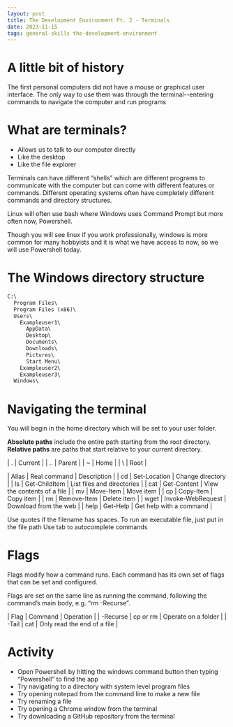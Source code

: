 ```yaml
---
layout: post
title: The Development Environment Pt. 2 - Terminals
date: 2023-11-15
tags: general-skills the-development-environment
---
```


# A little bit of history

The first personal computers did not have a mouse or graphical user interface. The only way to use them was through the terminal--entering commands to navigate the computer and run programs

# What are terminals?

- Allows us to talk to our computer directly
- Like the desktop
- Like the file explorer

Terminals can have different “shells” which are different programs to communicate with the computer but can come with different features or commands. Different operating systems often have completely different commands and directory structures.

Linux will often use bash where Windows uses Command Prompt but more often now, Powershell.

Though you will see linux if you work professionally, windows is more common for many hobbyists and it is what we have access to now, so we will use Powershell today.

# The Windows directory structure

```txt
C:\
  Program Files\
  Program Files (x86)\
  Users\
    Exampleuser1\
      AppData\
      Desktop\
      Documents\
      Downloads\
      Pictures\
      Start Menu\
    Exampleuser2\
    Exampleuser3\
  Windows\
```

# Navigating the terminal

You will begin in the home directory which will be set to your user folder.

**Absolute paths** include the entire path starting from the root directory.
**Relative paths** are paths that start relative to your current directory.

| . | Current |
| .. | Parent |
| ~ | Home |
| \ | Root |

| Alias | Real command | Description |
| cd <directory> | Set-Location | Change directory |
| ls <directory> | Get-ChildItem | List files and directories |
| cat <file> | Get-Content | View the contents of a file |
| mv <from> <to> | Move-Item | Move item |
| cp  <from> <to> | Copy-Item | Copy item |
| rm <file> | Remove-Item | Delete item |
| wget <url> | Invoke-WebRequest | Download from the web |
| help <command> | Get-Help | Get help with a command |


Use quotes if the filename has spaces.
To run an executable file, just put in the file path
Use tab to autocomplete commands

# Flags

Flags modify how a command runs. Each command has its own set of flags that can be set and configured.

Flags are set on the same line as running the command, following the command’s main body, e.g. “rm <file> -Recurse”.

| Flag | Command | Operation |
| -Recurse | cp or rm | Operate on a folder |
| -Tail <num> | cat | Only read the end of a file |

# Activity

- Open Powershell by hitting the windows command button then typing “Powershell” to find the app
- Try navigating to a directory with system level program files
- Try opening notepad from the command line to make a new file
- Try renaming a file
- Try opening a Chrome window from the terminal
- Try downloading a GitHub repository from the terminal
